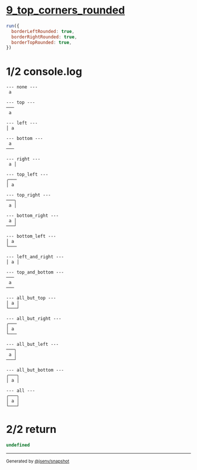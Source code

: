 # [9_top_corners_rounded](../../table_1_cell.test.mjs#L172)

```js
run({
  borderLeftRounded: true,
  borderRightRounded: true,
  borderTopRounded: true,
})
```

# 1/2 console.log

```console
--- none ---
 a 

--- top ---
───
 a 

--- left ---
│ a 

--- bottom ---
 a 
───

--- right ---
 a │

--- top_left ---
╭───
│ a 

--- top_right ---
───╮
 a │

--- bottom_right ---
 a │
───┘

--- bottom_left ---
│ a 
└───

--- left_and_right ---
│ a │

--- top_and_bottom ---
───
 a 
───

--- all_but_top ---
│ a │
└───┘

--- all_but_right ---
╭───
│ a 
└───

--- all_but_left ---
───╮
 a │
───┘

--- all_but_bottom ---
╭───╮
│ a │

--- all ---
╭───╮
│ a │
└───┘

```

# 2/2 return

```js
undefined
```

---

<sub>
  Generated by <a href="https://github.com/jsenv/core/tree/main/packages/independent/snapshot">@jsenv/snapshot</a>
</sub>
